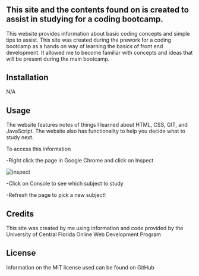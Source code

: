 
# <Prework Study Guide>

## This site and the contents found on is created to assist in studying for a coding bootcamp.  

This website provides information about basic coding concepts and simple tips to assist. This site was created during the prework for a coding bootcamp as a hands on way of learning the basics of front end development.  It allowed me to become familiar with concepts and ideas that will be present during the main bootcamp. 


## Installation

N/A

## Usage

The website features notes of things I learned about HTML, CSS, GIT, and JavaScript.  The website also has functionality to help you decide what to study next.  

To access this information

-Right click the page in Google Chrome and click on Inspect

![inspect](assets/inspect.PNG)

-Click on Console to see which subject to study

-Refresh the page to pick a new subject!


## Credits

This site was created by me using information and code provided by the University of Central Florida Online Web Development Program

## License

Information on the MIT license used can be found on GitHub

